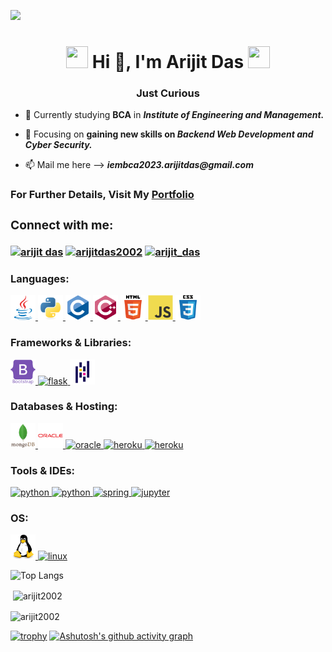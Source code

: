 ![](https://komarev.com/ghpvc/?username=arijit2002&style=plastic)
<!--![My image](http://url/to/image.jpg)-->

<h1 align="center"><img src="https://38.media.tumblr.com/a123606e52db443841a6bb982d93febe/tumblr_n7a40sXB7P1r2geqjo1_r1_500.gif" width="35" height="35" />  Hi 👋, I'm Arijit Das <img src="https://38.media.tumblr.com/a123606e52db443841a6bb982d93febe/tumblr_n7a40sXB7P1r2geqjo1_r1_500.gif" width="35" height="35" /></h1>
<h3 align="center">Just Curious </h3>

- 🔭 Currently studying **BCA** in **_Institute of Engineering and Management._**

- 🌱 Focusing on **gaining new skills on _Backend Web Development and Cyber Security._**

- 📫 Mail me here --> **_iembca2023.arijitdas@gmail.com_**

<h3>For Further Details, Visit My <a href="https://portfolio-arijit-das.herokuapp.com/" target="_main">Portfolio<a><h3>

<h3 align="left">Connect with me:</h3>
<p align="left">
<a href="https://linkedin.com/in/arijit das" target="blank"><img align="center" src="https://raw.githubusercontent.com/rahuldkjain/github-profile-readme-generator/master/src/images/icons/Social/linked-in-alt.svg" alt="arijit das" height="30" width="40" /></a>
<a href="https://twitter.com/arijitdas2002" target="blank"><img align="center" src="https://raw.githubusercontent.com/rahuldkjain/github-profile-readme-generator/master/src/images/icons/Social/twitter.svg" alt="arijitdas2002" height="30" width="40" /></a>
<a href="https://www.hackerrank.com/arijit_das" target="blank"><img align="center" src="https://raw.githubusercontent.com/rahuldkjain/github-profile-readme-generator/master/src/images/icons/Social/hackerrank.svg" alt="arijit_das" height="30" width="40" /></a>
</p>


<h3>Languages:</h3>
<a href="https://www.java.com" target="_blank"> <img src="https://raw.githubusercontent.com/devicons/devicon/master/icons/java/java-original.svg" alt="java" width="40" height="40"/> </a>
<a href="https://www.python.org" target="_blank"> <img src="https://raw.githubusercontent.com/devicons/devicon/master/icons/python/python-original.svg" alt="python" width="40" height="40"/> </a> 
<a href="https://www.cprogramming.com/" target="_blank"> <img src="https://raw.githubusercontent.com/devicons/devicon/master/icons/c/c-original.svg" alt="c" width="40" height="40"/> </a>
<a href="https://isocpp.org/" target="_blank"> <img src="https://raw.githubusercontent.com/devicons/devicon/master/icons/cplusplus/cplusplus-original.svg" alt="cplusplus" width="40" height="40"/> </a>
<a href="https://html.com/" target="_blank"> <img src="https://raw.githubusercontent.com/devicons/devicon/master/icons/html5/html5-original-wordmark.svg" alt="html5" width="40" height="40"/> </a>
<a href="https://developer.mozilla.org/en-US/docs/Web/JavaScript" target="_blank"> <img src="https://raw.githubusercontent.com/devicons/devicon/master/icons/javascript/javascript-original.svg" alt="javascript" width="40" height="40"/> </a>
<a href="https://en.wikipedia.org/wiki/CSS" target="_blank"> <img src="https://raw.githubusercontent.com/devicons/devicon/master/icons/css3/css3-original-wordmark.svg" alt="css3" width="40" height="40"/> </a> 



<h3>Frameworks & Libraries:</h3>
<a href="https://getbootstrap.com" target="_blank" rel="noreferrer"> <img src="https://raw.githubusercontent.com/devicons/devicon/master/icons/bootstrap/bootstrap-plain-wordmark.svg" alt="bootstrap" width="40" height="40"/> </a>
<a href="https://flask.palletsprojects.com/" target="_blank"> <img src="https://www.vectorlogo.zone/logos/pocoo_flask/pocoo_flask-icon.svg" alt="flask" width="40" height="40"/> </a>
<a href="https://pandas.pydata.org/" target="_blank" rel="noreferrer"> <img src="https://raw.githubusercontent.com/devicons/devicon/2ae2a900d2f041da66e950e4d48052658d850630/icons/pandas/pandas-original.svg" alt="pandas" width="40" height="40"/> </a>



<h3>Databases & Hosting:</h3>
</a> <a href="https://www.mongodb.com/" target="_blank"> <img src="https://raw.githubusercontent.com/devicons/devicon/master/icons/mongodb/mongodb-original-wordmark.svg" alt="mongodb" width="40" height="40"/> </a> 
<a href="https://www.oracle.com/" target="_blank"> <img src="https://raw.githubusercontent.com/devicons/devicon/master/icons/oracle/oracle-original.svg" alt="oracle" width="40" height="40"/> </a>
<a href="https://www.mysql.com/" target="_blank"> <img src="https://www.vectorlogo.zone/logos/mysql/mysql-official.svg" alt="oracle" width="40" height="40"/> </a>
<a href="https://heroku.com" target="_blank"> <img src="https://www.vectorlogo.zone/logos/heroku/heroku-icon.svg" alt="heroku" width="40" height="40"/> </a>
<a href="https://www.netlify.com/" target="_blank"> <img src="https://upload.wikimedia.org/wikipedia/commons/b/b8/Netlify_logo.svg" alt="heroku" width="80" height="40"/> </a>


<h3>Tools & IDEs:</h3>
<a href="https://code.visualstudio.com/" target="_blank"> <img src="https://upload.wikimedia.org/wikipedia/commons/9/9a/Visual_Studio_Code_1.35_icon.svg" alt="python" width="40" height="40"/> </a>
<a href="https://www.eclipse.org/" target="_blank"> <img src="https://img.icons8.com/nolan/64/java-eclipse.png" alt="python" width="40" height="40"/> </a>
<a href="https://spring.io/" target="_blank" rel="noreferrer"> <img src="https://www.vectorlogo.zone/logos/springio/springio-icon.svg" alt="spring" width="40" height="40"/> </a>
<a href="https://jupyter.org" target="_blank" rel="noreferrer"> <img src="https://img.icons8.com/fluency/48/000000/jupyter.png" alt="jupyter" width="40" height="40"/> </a>
<!-- <a href="https://www.wireshark.org/" target="_blank"> <img src="https://upload.wikimedia.org/wikipedia/commons/d/df/Wireshark_icon.svg" alt="python" width="40" height="40"/> </a> -->



<h3>OS:</h3>
<a href="https://www.linux.org/" target="_blank"> <img src="https://raw.githubusercontent.com/devicons/devicon/master/icons/linux/linux-original.svg" alt="linux" width="40" height="40"/> </a>
<a href="https://www.microsoft.com/en-in/windows?r=1" target="_blank"> <img src="https://upload.wikimedia.org/wikipedia/commons/5/5f/Windows_logo_-_2012.svg" alt="linux" width="40" height="40"/> </a>




![Top Langs](https://github-readme-stats.vercel.app/api/top-langs/?username=arijit2002&theme=chartreuse-dark&langs_count=8)

<!--<p><img align="left" src="https://github-readme-stats.vercel.app/api/top-langs?username=arijit2002&show_icons=true&theme=onedark&title_color=CCFF00&text_color=66FF66&bg_color=000000&locale=en&layout=compact" alt="arijit2002" /></p>-->

<p>&nbsp;<img align="center" src="https://github-readme-stats.vercel.app/api?username=arijit2002&show_icons=true&theme=dracula&title_color=CCFF00&text_color=66FF66&bg_color=000000&locale=en" alt="arijit2002" /></p>

<!--![Anurag's GitHub stats](https://github-readme-stats.vercel.app/api?username=arijit2002&show_icons=true&theme=radical)-->
<p><img align="center" src="https://github-readme-streak-stats.herokuapp.com/?user=arijit2002&theme=chartreuse-dark" alt="arijit2002" /></p>

[![trophy](https://github-profile-trophy.vercel.app/?username=arijit2002&theme=onedark)](https://github.com/ryo-ma/github-profile-trophy)
[![Ashutosh's github activity graph](https://activity-graph.herokuapp.com/graph?username=arijit2002&theme=chartreuse-dark)](https://github.com/ashutosh00710/github-readme-activity-graph)
